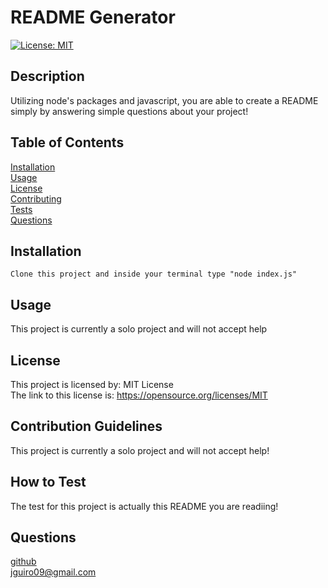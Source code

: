 # README Generator

  [![License: MIT](https://img.shields.io/badge/License-MIT-yellow.svg)](https://opensource.org/licenses/MIT)

## Description

Utilizing node's packages and javascript, you are able to create a README simply by answering simple questions about your project!

## Table of Contents

[Installation](#Installation)  
[Usage](#Usage)  
[License](#License)  
[Contributing](#Contribution-Guidelines)  
[Tests](#How-To-Test)  
[Questions](#Questions)  

## Installation

```Clone this project and inside your terminal type "node index.js"```

## Usage

This project is currently a solo project and will not accept help

## License

  This project is licensed by: MIT License  
  The link to this license is: https://opensource.org/licenses/MIT

## Contribution Guidelines

This project is currently a solo project and will not accept help!

## How to Test

The test for this project is actually this README you are readiing!

## Questions

[github](https://github.com/jguiro09)  
jguiro09@gmail.com  

